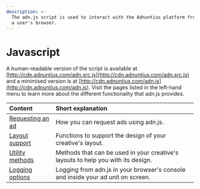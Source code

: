 ```yaml
---
description: >-
  The adn.js script is used to interact with the Adnuntius platform from within
  a user's browser.
---
```


# Javascript

A human-readable version of the script is available at [http://cdn.adnuntius.com/adn.src.js](http://cdn.adnuntius.com/adn.src.js) and a minimised version is at [http://cdn.adnuntius.com/adn.js](http://cdn.adnuntius.com/adn.js). Visit the pages listed in the left-hand menu to learn more about the different functionality that adn.js provides.

| Content | Short explanation |
| :--- | :--- |
| [Requesting an ad]() | How you can request ads using adn.js. |
| [Layout support](adn-layout.md) | Functions to support the design of your creative's layout. |
| [Utility methods](adn-utility.md) | Methods that can be used in your creative's layouts to help you with its design. |
| [Logging options](adn-feedback.md) | Logging from adn.js in your browser's console and inside your ad unit on screen. |



